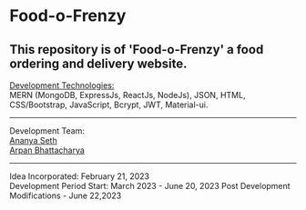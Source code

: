 # Food-o-Frenzy
## This repository is of <strong>'Food-o-Frenzy'</strong> a food ordering and delivery website. <br>
<u>Development Technologies:</u> <br>
MERN (MongoDB, ExpressJs, ReactJs, NodeJs), JSON, HTML, CSS/Bootstrap, JavaScript, Bcrypt, JWT, Material-ui. <br><hr>
Development Team: <br>
<a href="https://github.com/ananyasethh">Ananya Seth</a> <br>
<a href="https://github.com/arpanbhattacharya21">Arpan Bhattacharya</a> <br>
<hr>
Idea Incorporated: February 21, 2023 <br>
Development Period Start: March 2023 - June 20, 2023
Post Development Modifications - June 22,2023
